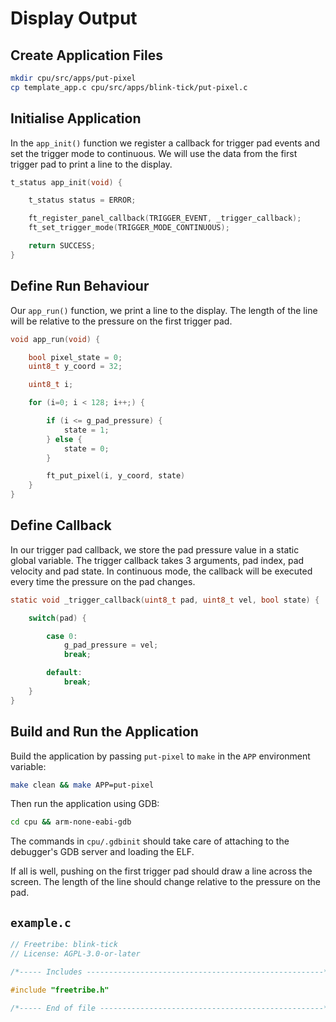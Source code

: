 # Display Output

## Create Application Files

```bash
mkdir cpu/src/apps/put-pixel
cp template_app.c cpu/src/apps/blink-tick/put-pixel.c
```

## Initialise Application

In the `app_init()` function we register a callback for trigger pad events and
set the trigger mode to continuous. We will use the data from the first trigger
pad to print a line to the display.

```c
t_status app_init(void) {

    t_status status = ERROR;

    ft_register_panel_callback(TRIGGER_EVENT, _trigger_callback);
    ft_set_trigger_mode(TRIGGER_MODE_CONTINUOUS);

    return SUCCESS;
}
```

## Define Run Behaviour

Our `app_run()` function, we print a line to the display. The length of the line
will be relative to the pressure on the first trigger pad.

```c
void app_run(void) {

    bool pixel_state = 0;
    uint8_t y_coord = 32;

    uint8_t i;

    for (i=0; i < 128; i++;) {

        if (i <= g_pad_pressure) {
            state = 1;
        } else {
            state = 0;
        }

        ft_put_pixel(i, y_coord, state)
    }
}
```

## Define Callback

In our trigger pad callback, we store the pad pressure value in a static global
variable. The trigger callback takes 3 arguments, pad index, pad velocity and
pad state. In continuous mode, the callback will be executed every time the
pressure on the pad changes.

```c
static void _trigger_callback(uint8_t pad, uint8_t vel, bool state) {

    switch(pad) {

        case 0:
            g_pad_pressure = vel;
            break;

        default:
            break;
    }
}
```

## Build and Run the Application

Build the application by passing `put-pixel` to `make` in the `APP` environment
variable:

```bash
make clean && make APP=put-pixel
```

Then run the application using GDB:

```bash
cd cpu && arm-none-eabi-gdb
```

The commands in `cpu/.gdbinit` should take care of attaching to the debugger's
GDB server and loading the ELF.

If all is well, pushing on the first trigger pad should draw a line across the
screen. The length of the line should change relative to the pressure on the
pad.

## `example.c`

```c
// Freetribe: blink-tick
// License: AGPL-3.0-or-later

/*----- Includes -----------------------------------------------------*/

#include "freetribe.h"

/*----- End of file --------------------------------------------------*/
```
